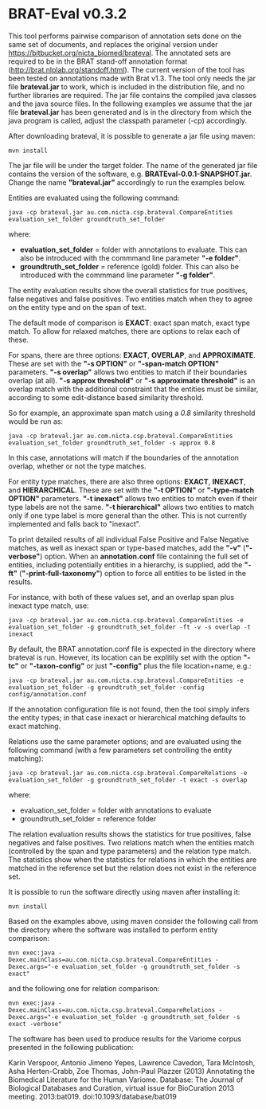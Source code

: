 # BRAT-Eval v0.3.2


This tool performs pairwise comparison of annotation sets done on the same set of documents, and replaces the original version under https://bitbucket.org/nicta_biomed/brateval.
The annotated sets are required to be in the BRAT stand-off annotation format (http://brat.nlplab.org/standoff.html).
The current version of the tool has been tested on annotations made with Brat v1.3.
The tool only needs the jar file **brateval.jar** to work, which is included in the distribution file, and no further libraries are required.
The jar file contains the compiled java classes and the java source files.
In the following examples we assume that the jar file **brateval.jar** has been generated and is in the directory from which the java program is called, adjust the classpath parameter (-cp) accordingly.

After downloading brateval, it is possible to generate a jar file using maven:

```
mvn install
```

The jar file will be under the target folder. The name of the generated jar file contains the version of the software, e.g. **BRATEval-0.0.1-SNAPSHOT.jar**.
Change the name **"brateval.jar"** accordingly to run the examples below.

Entities are evaluated using the following command:

```
java -cp brateval.jar au.com.nicta.csp.brateval.CompareEntities evaluation_set_folder groundtruth_set_folder 
```
where:
- **evaluation_set_folder** = folder with annotations to evaluate. This can also be introduced with the commmand line parameter **"-e folder"**.
- **groundtruth_set_folder** = reference (gold) folder. This can also be introduced with the commmand line parameter **"-g folder"**.

The entity evaluation results show the overall statistics for true positives, false negatives and false positives.
Two entities match when they to agree on the entity type and on the span of text.

The default mode of comparison is **EXACT**: exact span match, exact type match.
To allow for relaxed matches, there are options to relax each of these.

For spans, there are three options: **EXACT**, **OVERLAP**, and **APPROXIMATE**. These are set with the **"-s OPTION"** or **"-span-match OPTION"** parameters.
**"-s overlap"** allows two entities to match if their boundaries overlap (at all).
**"-s approx threshold"** or **"-s approximate threshold"** is an overlap match with the additional constraint that the entities must be similar, according to some edit-distance based similarity threshold.

So for example, an approximate span match using a *0.8* similarity threshold would be run as: 
```
java -cp brateval.jar au.com.nicta.csp.brateval.CompareEntities evaluation_set_folder groundtruth_set_folder -s approx 0.8
```   
In this case, annotations will match if the boundaries of the annotation overlap, whether or not the type matches.


For entity type matches, there are also three options: **EXACT**, **INEXACT**, and **HIERARCHICAL**. These are set with the **"-t OPTION"** or **"-type-match OPTION"** parameters.
**"-t inexact"** allows two entities to match even if their type labels are not the same.
**"-t hierarchical"** allows two entities to match only if one type label is more general than the other. This is not currently implemented and falls back to "inexact".

To print detailed results of all individual False Positive and False Negative matches, as well as inexact span or type-based matches, add the **"-v"** (**"-verbose"**) option.
When an **annotation.conf** file containing the full set of entities, including potentially entities in a hierarchy, is supplied, add the **"-ft"** (**"-print-full-taxonomy"**) option to force all entities to be listed in the results.

For instance, with both of these values set, and an overlap span plus inexact type match, use:
```
java -cp brateval.jar au.com.nicta.csp.brateval.CompareEntities -e evaluation_set_folder -g groundtruth_set_folder -ft -v -s overlap -t inexact
```

By default, the BRAT annotation.conf file is expected in the directory where brateval is run. However, its location can be explitily set with the option **"-tc"** or **"-taxon-config"** or just **"-config"** plus the file location+name, e.g.:
```
java -cp brateval.jar au.com.nicta.csp.brateval.CompareEntities -e evaluation_set_folder -g groundtruth_set_folder -config config/annotation.conf
```
If the annotation configuration file is not found, then the tool simply infers the entity types; in that case inexact or hierarchical matching defaults to exact matching.


Relations use the same parameter options; and are evaluated using the following command (with a few parameters set controlling the entity matching):
```
java -cp brateval.jar au.com.nicta.csp.brateval.CompareRelations -e evaluation_set_folder -g groundtruth_set_folder -t exact -s overlap
```
where:
- evaluation_set_folder = folder with annotations to evaluate
- groundtruth_set_folder = reference folder

The relation evaluation results shows the statistics for true positives, false negatives and false positives.
Two relations match when the entities match (controlled by the span and type parameters) and the relation type match.
The statistics show when the statistics for relations in which the entities are matched in the reference set but the relation does not exist in the reference set.



It is possible to run the software directly using maven after installing it:

```
mvn install
```

Based on the examples above, using maven consider the following call from the directory where the software was installed to perform entity comparison:

```
mvn exec:java -Dexec.mainClass=au.com.nicta.csp.brateval.CompareEntities -Dexec.args="-e evaluation_set_folder -g groundtruth_set_folder -s exact"
```

and the following one for relation comparison:

```
mvn exec:java -Dexec.mainClass=au.com.nicta.csp.brateval.CompareRelations -Dexec.args="-e evaluation_set_folder -g groundtruth_set_folder -s exact -verbose"
```

The software has been used to produce results for the Variome corpus presented in the following publication:

Karin Verspoor, Antonio Jimeno Yepes, Lawrence Cavedon, Tara McIntosh, Asha Herten-Crabb, Zoe Thomas, John-Paul Plazzer (2013)
Annotating the Biomedical Literature for the Human Variome.
Database: The Journal of Biological Databases and Curation, virtual issue for BioCuration 2013 meeting. 2013:bat019.
doi:10.1093/database/bat019

